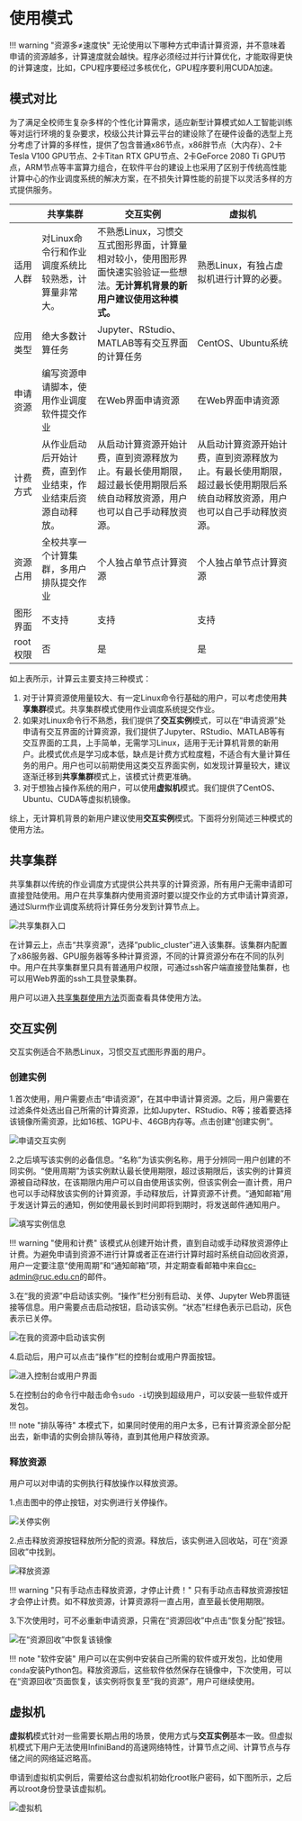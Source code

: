 # 使用模式

!!! warning "资源多≠速度快"
    无论使用以下哪种方式申请计算资源，并不意味着申请的资源越多，计算速度就会越快。程序必须经过并行计算优化，才能取得更快的计算速度，比如，CPU程序要经过多核优化，GPU程序要利用CUDA加速。

## 模式对比

为了满足全校师生复杂多样的个性化计算需求，适应新型计算模式如人工智能训练等对运行环境的复杂要求，校级公共计算云平台的建设除了在硬件设备的选型上充分考虑了计算的多样性，提供了包含普通x86节点，x86胖节点（大内存）、2卡Tesla V100 GPU节点、2卡Titan RTX GPU节点、2卡GeForce 2080 Ti GPU节点，ARM节点等丰富算力组合，在软件平台的建设上也采用了区别于传统高性能计算中心的作业调度系统的解决方案，在不损失计算性能的前提下以灵活多样的方式提供服务。

|          | 共享集群                                                     | 交互实例                                                     | 虚拟机                                                       |
| -------- | ------------------------------------------------------------ | ------------------------------------------------------------ | ------------------------------------------------------------ |
| 适用人群 | 对Linux命令行和作业调度系统比较熟悉，计算量非常大。          | 不熟悉Linux，习惯交互式图形界面，计算量相对较小，使用图形界面快速实验验证一些想法。**无计算机背景的新用户建议使用这种模式。** | 熟悉Linux，有独占虚拟机进行计算的必要。                      |
| 应用类型 | 绝大多数计算任务                                             | Jupyter、RStudio、MATLAB等有交互界面的计算任务               | CentOS、Ubuntu系统                                           |
| 申请资源 | 编写资源申请脚本，使用作业调度软件提交作业                   | 在Web界面申请资源                                            | 在Web界面申请资源                                            |
| 计费方式 | 从作业启动后开始计费，直到作业结束，作业结束后资源自动释放。 | 从启动计算资源开始计费，直到资源释放为止。有最长使用期限，超过最长使用期限后系统自动释放资源，用户也可以自己手动释放资源。 | 从启动计算资源开始计费，直到资源释放为止。有最长使用期限，超过最长使用期限后系统自动释放资源，用户也可以自己手动释放资源。 |
| 资源占用 | 全校共享一个计算集群，多用户排队提交作业                     | 个人独占单节点计算资源                                       | 个人独占单节点计算资源                                       |
| 图形界面 | 不支持                                                       | 支持                                                         | 支持                                                         |
| root权限 | 否                                                           | 是                                                           | 是                                                           |

如上表所示，计算云主要支持三种模式：

1. 对于计算资源使用量较大、有一定Linux命令行基础的用户，可以考虑使用**共享集群**模式。共享集群模式使用作业调度系统提交作业。
2. 如果对Linux命令行不熟悉，我们提供了**交互实例**模式，可以在“申请资源”处申请有交互界面的计算资源，我们提供了Jupyter、RStudio、MATLAB等有交互界面的工具，上手简单，无需学习Linux，适用于无计算机背景的新用户。此模式优点是学习成本低，缺点是计费方式粒度粗，不适合有大量计算任务的用户。用户也可以前期使用这类交互界面实例，如发现计算量较大，建议逐渐迁移到**共享集群**模式上，该模式计费更准确。
3. 对于想独占操作系统的用户，可以使用**虚拟机**模式。我们提供了CentOS、Ubuntu、CUDA等虚拟机镜像。

综上，无计算机背景的新用户建议使用**交互实例**模式。下面将分别简述三种模式的使用方法。

## 共享集群

共享集群以传统的作业调度方式提供公共共享的计算资源，所有用户无需申请即可直接登陆使用。用户在共享集群内使用资源时要以提交作业的方式申请计算资源，通过Slurm作业调度系统将计算任务分发到计算节点上。

![共享集群入口](../images/public_cluster_entry.png)

在计算云上，点击“共享资源”，选择“public_cluster”进入该集群。该集群内配置了x86服务器、GPU服务器等多种计算资源，不同的计算资源分布在不同的队列中。用户在共享集群里只具有普通用户权限，可通过ssh客户端直接登陆集群，也可以用Web界面的ssh工具登录集群。

用户可以进入[共享集群使用方法](../app/GPU-Cluster.md)页面查看具体使用方法。

## 交互实例

交互实例适合不熟悉Linux，习惯交互式图形界面的用户。

### 创建实例

1.首次使用，用户需要点击“申请资源”，在其中申请计算资源。之后，用户需要在过滤条件处选出自己所需的计算资源，比如Jupyter、RStudio、R等；接着要选择该镜像所需资源，比如16核、1GPU卡、46GB内存等。点击创建“创建实例”。

![申请交互实例](../images/apply_resource.png)

2.之后填写该实例的必备信息。“名称”为该实例名称，用于分辨同一用户创建的不同实例。“使用周期”为该实例默认最长使用期限，超过该期限后，该实例的计算资源被自动释放，在该期限内用户可以自由使用该实例，但该实例会一直计费，用户也可以手动释放该实例的计算资源，手动释放后，计算资源不计费。“通知邮箱”用于发送计算云的通知，例如使用最长到时间即将到期时，将发送邮件通知用户。


![填写实例信息](../images/create_ui_instance.png)

!!! warning "使用和计费"
    该模式从创建开始计费，直到自动或手动释放资源停止计费。为避免申请到资源不进行计算或者正在进行计算时超时系统自动回收资源，用户一定要注意“使用周期”和“通知邮箱”项，并定期查看邮箱中来自<cc-admin@ruc.edu.cn>的邮件。

3.在“我的资源”中启动该实例。“操作”栏分别有启动、关停、Jupyter Web界面链接等信息。用户需要点击启动按钮，启动该实例。“状态”栏绿色表示已启动，灰色表示已关停。

![在我的资源中启动该实例](../images/my_resource.png)

4.启动后，用户可以点击“操作”栏的控制台或用户界面按钮。

![进入控制台或用户界面](../images/ops_instance.png)

5.在控制台的命令行中敲击命令`sudo -i`切换到超级用户，可以安装一些软件或开发包。

!!! note "排队等待"
    本模式下，如果同时使用的用户太多，已有计算资源全部分配出去，新申请的实例会排队等待，直到其他用户释放资源。

### 释放资源

用户可以对申请的实例执行释放操作以释放资源。

1.点击图中的停止按钮，对实例进行关停操作。

![关停实例](../images/stop_instance.png)

2.点击释放资源按钮释放所分配的资源。释放后，该实例进入回收站，可在“资源回收”中找到。

![释放资源](../images/release_instance.png)

!!! warning "只有手动点击释放资源，才停止计费！"
    只有手动点击释放资源按钮才会停止计费。如不释放资源，计算资源将一直占用，直至最长使用期限。

3.下次使用时，可不必重新申请资源，只需在“资源回收”中点击“恢复分配”按钮。

![在“资源回收”中恢复该镜像](../images/trash_bin.png)

!!! note "软件安装"
    用户可以在实例中安装自己所需的软件或开发包，比如使用`conda`安装Python包。释放资源后，这些软件依然保存在镜像中，下次使用，可以在“资源回收”页面恢复，该实例将恢复至“我的资源”，用户可继续使用。

## 虚拟机

**虚拟机**模式针对一些需要长期占用的场景，使用方式与**交互实例**基本一致。但虚拟机模式下用户无法使用InfiniBand的高速网络特性，计算节点之间、计算节点与存储之间的网络延迟略高。

申请到虚拟机实例后，需要给这台虚拟机初始化root账户密码，如下图所示，之后再以root身份登录该虚拟机。

![虚拟机](../images/virtual_machine.png)